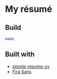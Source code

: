 # My résumé

## Build

```sh
make
```

## Built with
- [simple-resume-cv](https://github.com/zachscrivena/simple-resume-cv)
- [Fira Sans](https://mozilla.github.io/Fira/)
